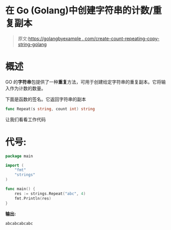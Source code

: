 # 在 Go (Golang)中创建字符串的计数/重复副本

> 原文:[https://golangbyexample . com/create-count-repeating-copy-string-golang](https://golangbyexample.com/create-count-repeating-copies-string-golang)

# **概述**

GO 的**字符串**包提供了一种**重复**方法，可用于创建给定字符串的重复副本。它将输入作为计数的数量。

下面是函数的签名。它返回字符串的副本

```go
func Repeat(s string, count int) string
```

让我们看看工作代码

# **代号:**

```go
package main

import (
    "fmt"
    "strings"
)

func main() {
    res := strings.Repeat("abc", 4)
    fmt.Println(res)
}
```

**输出:**

```go
abcabcabcabc
```